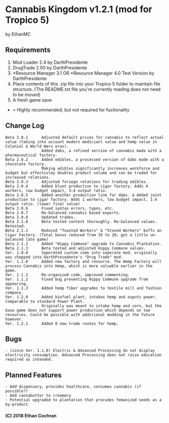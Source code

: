 # Cannabis Kingdom v1.2.1 (mod for Tropico 5)
by EthanMC

## Requirements
1. Mod Loader 2.4 by DarthPresidente  
2. DrugTrade 2.00 by DarthPresidente  
3. *Resource Manager 3.1 OR *Resource Manager 4.0 Test Version by DarthPresidente  
4. Place contents of this .zip file into your Tropico 5 folder to maintain file structure. (The README.txt file you're currently reading does not need to be moved)  
5. A fresh game save  
* = Highly recommended, but not required for fuctionality

## Change Log
	Beta 2.0.1		Adjusted default prices for cannabis to reflect actual value (taking into account modern medicianl value and hemp value in Colonial & World Wars eras).
					Added dabs, a refined version of cannabis made with a pharmaceutical factory.
	Beta 2.0.2		Added edibles, a processed version of dabs made with a chocolate factory. 
					Making edibles significantly increases workforce and budget but effectivley doubles product volume and can be traded for increased relations.
	Beta 2.0.3		Adjusted foriegn relations for trading edibles.
	Beta 2.0.4		Added blunt production to cigar factory. Adds 4 workers, low budget impact, 3:4 output ratio.
	Beta 2.0.5		Added another production line for dabs. & Added joint production to cigar factory. Adds 1 workers, low budget impact, 1:4 output ratio. (lower final value)
	Beta 2.0.6		Fixed syntax errors, typos, etc.
	Beta 2.0.7		Re-balanced cannabis based exports.
	Beta 2.0.8		Updated trades.
	Beta 2.1.0		Beta tested content thoroughly. Re-balanced values. Retested.
	Beta 2.1.1		Reduced "Toasted Workers" & "Stoned Workers" buffs on Cigar Factory. (Total bonus reduced from 35 to 20; got a little un-balanced late game)
	Beta 2.1.2		Added "Hippy Commune" upgrade to Cannabis Plantation.
	Beta 2.1.3		Beta tested and adjusted Hippy Commune values.
	Ver. 1.0.0		Seperated custom code into seperate mod, originally was chopped into DarthPresedente's "Drug Trade" mod.
	Ver. 1.1.0		Added new factory and resource. The Hemp Factory will process Cannabis into Hemp, which is more valuable earlier in the game.
	Ver. 1.1.1		Re-organized code, improved commenting.
	Ver. 1.1.2		Fixed bug preventing Hippy Commune upgrade from appearing.
	Ver. 1.1.3		Added hemp fiber upgrades to textile mill and fashion company.
	Ver. 1.2.0		Added biofuel plant, intakes hemp and ouputs power. Comparable to standard Power Plant.
					Originally was meant to intake hemp and corn, but the base game does not support power production which depends on two resources. Could be possible with additional modding in the future however.
	Ver. 1.2.1		Added 8 new trade routes for hemp.

## Bugs
	- (since Ver. 1.1.0) Electric & Advanced Processing do not display electricity consumption. Advanced Processing does not raise education required as intended.

## Planned Features
	- Add dispensary, provides healthcare, consumes cannabis (if possible?)
	- Add cannabutter to creamery
	- Potential upgraded to plantation that procudes femanized seeds as a by-product


#### (C) 2018 Ethan Cochran

